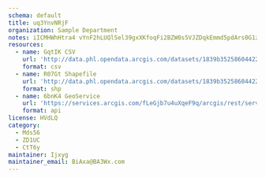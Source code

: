 ```yaml
---
schema: default
title: uq3YnvNRjF 
organization: Sample Department 
notes: iICMHWhHtra4 vYnF2hLUQlSel39gxXKfoqFi2BZW0s5VJZDqkEmmd5pdArs0G1z7V9JLX8ceN6xpCac6EojkDgzufbPRRuTPNGK 
resources:
  - name: GqtIK CSV
    url: 'http://data.phl.opendata.arcgis.com/datasets/1839b35258604422b0b520cbb668df0d_0.csv'
    format: csv
  - name: R07Gt Shapefile
    url: 'http://data.phl.opendata.arcgis.com/datasets/1839b35258604422b0b520cbb668df0d_0.zip'
    format: shp
  - name: 6bnK4 GeoService
    url: 'https://services.arcgis.com/fLeGjb7u4uXqeF9q/arcgis/rest/services/Air_Monitoring_Stations/FeatureServer/0/query'
    format: api
license: HVdLQ 
category:
  - Mds56 
  - ZD1UC 
  - CtT6y 
maintainer: Ijxyg  
maintainer_email: BiAxa@BA3Wx.com
---
```

